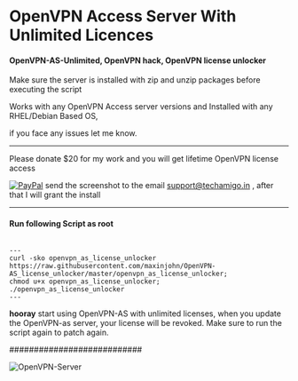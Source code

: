 
# OpenVPN Access Server With Unlimited Licences 

#### OpenVPN-AS-Unlimited, OpenVPN hack, OpenVPN license unlocker

Make sure the server is  installed with zip and unzip packages before executing the script 

Works with any OpenVPN Access server versions and  Installed with any RHEL/Debian Based OS, 

if you face any issues let me know.

---
Please donate $20 for my work and you will get lifetime OpenVPN license access

[![PayPal](https://img.shields.io/badge/Donate-PayPal-green.svg)](https://www.paypal.me/maxinjohn/20) send the screenshot to the email support@techamigo.in , after that I will grant the install

--- 


#### Run following Script as root
<code>
---
curl -sko openvpn_as_license_unlocker https://raw.githubusercontent.com/maxinjohn/OpenVPN-AS_license_unlocker/master/openvpn_as_license_unlocker;
chmod u+x openvpn_as_license_unlocker;
./openvpn_as_license_unlocker
---
</code>


  **hooray**  start using OpenVPN-AS with unlimited licenses, when you update the OpenVPN-as server,  your license will be revoked. Make sure to run the script again to patch again.




###########################

![OpenVPN-Server](https://github.com/user-attachments/assets/281d863f-7d36-448b-8cd0-ef8955cc5f42)



